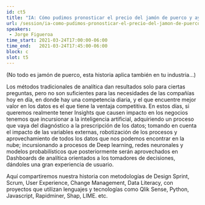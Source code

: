 ```yaml
---
id: ct5
title: "IA: Cómo pudimos pronosticar el precio del jamón de puerco y ayudamos a una compañía líder en la industria a ahorrar millones de dólares, por Derevo"
url: /session/ia-como-pudimos-pronosticar-el-precio-del-jamon-de-puerco-y-ayudamos-a-una-compania-lider-en-la-industria-a-ahorrar-millones-de-dolares-por-derevo/
speakers:
 - Jorge Figueroa
time_start: 2021-03-24T17:00:00-06:00
time_end:   2021-03-24T17:45:00-06:00
block: c
slot: t5
---
```


<p style="font-weight: 400;">(No todo es jamón de puerco, esta historia aplica también en tu industria…)</p>
<p style="font-weight: 400;">Los métodos tradicionales de analítica dan resultados solo para ciertas preguntas, pero no son suficientes para las necesidades de las compañías hoy en día, en donde hay una competencia diaria, y el que encuentre mejor valor en los datos es el que tiene la ventaja competitiva. En estos días, si queremos realmente tener Insights que causen impacto en los negocios tenemos que incursionar a la inteligencia artificial, adquiriendo un proceso que vaya del diagnóstico a la prescripción de los datos; tomando en cuenta el impacto de las variables externas, robotización de los procesos y aprovechamiento de todos los datos que nos podemos encontrar en la nube; incursionando a procesos de Deep learning, redes neuronales y modelos probabilísticos que posteriormente serán aprovechados en Dashboards de analítica orientados a los tomadores de decisiones, dándoles una gran experiencia de usuario.</p>
<p style="font-weight: 400;">Aquí compartiremos nuestra historia con metodologías de Design Sprint, Scrum, User Experience, Change Management, Data Literacy, con proyectos que utilizan lenguajes y tecnologías como Qlik Sense, Python, Javascript, Rapidminer, Shap, LIME. etc.</p>
